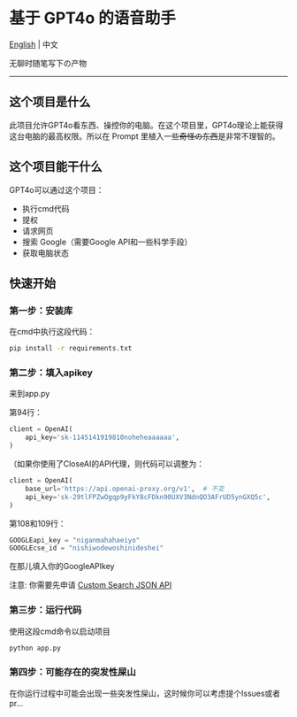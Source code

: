 # 基于 GPT4o 的语音助手

[English](https://github.com/HowardJoness/Voice_chat_based_on_GPT4o/blob/main/README.md) | 中文

无聊时随笔写下の产物
***

## 这个项目是什么

此项目允许GPT4o看东西、操控你的电脑。在这个项目里，GPT4o理论上能获得这台电脑的最高权限。所以在 Prompt 里植入一些~~奇怪の东西~~是非常不理智的。

## 这个项目能干什么

GPT4o可以通过这个项目：

- 执行cmd代码
- 提权
- 请求网页
- 搜索 Google（需要Google API和一些科学手段）
- 获取电脑状态

## 快速开始

### 第一步：安装库

在cmd中执行这段代码：

```bash
pip install -r requirements.txt
```

### 第二步：填入apikey

来到app.py

第94行：

```python
client = OpenAI(
    api_key='sk-1145141919810noheheaaaaaa',
)
```
（如果你使用了CloseAI的API代理，则代码可以调整为：
```python
client = OpenAI(
    base_url='https://api.openai-proxy.org/v1',  # 不变
    api_key='sk-29tlFPZwOgqp9yFkY8cFDkn90UXV3NdnQO3AFrUD5ynGXQ5c',
)
```


第108和109行：

```python
GOOGLEapi_key = "niganmahahaeiyo"
GOOGLEcse_id = "nishiwodewoshinideshei"
```
在那儿填入你的GoogleAPIkey

注意: 你需要先申请 [Custom Search JSON API](https://developers.google.com/custom-search/v1/overview)

### 第三步：运行代码

使用这段cmd命令以启动项目

```bash
python app.py
```

### 第四步：可能存在的突发性屎山

在你运行过程中可能会出现一些突发性屎山，这时候你可以考虑提个Issues或者pr...
